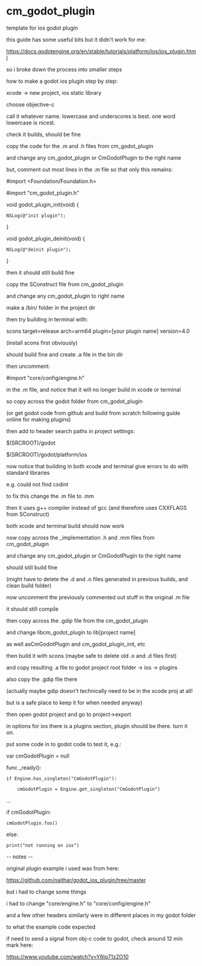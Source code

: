 # cm_godot_plugin
template for ios godot plugin

this guide has some useful bits but it didn't work for me:

https://docs.godotengine.org/en/stable/tutorials/platform/ios/ios_plugin.html

so i broke down the process into smaller steps

how to make a godot ios plugin step by step:

xcode -> new project, ios static library

choose objective-c

call it whatever name. lowercase and underscores is best. one word lowercase is nicest.

check it builds, should be fine

copy the code for the .m and .h files from cm_godot_plugin

and change any cm_godot_plugin or CmGodotPlugin to the right name

but, comment out most lines in the .m file so that only this remains:

#import <Foundation/Foundation.h>

#import "cm_godot_plugin.h"

void godot_plugin_init(void) {

    NSLog(@"init plugin");

}

void godot_plugin_deinit(void) {

    NSLog(@"deinit plugin");

}

then it should still build fine

copy the SConstruct file from cm_godot_plugin

and change any cm_godot_plugin to right name

make a /bin/ folder in the project dir

then try building in terminal with:

scons target=release arch=arm64 plugin=[your plugin name] version=4.0

(install scons first obviously)

should build fine and create .a file in the bin dir

then uncomment:

#import "core/config/engine.h"

in the .m file, and notice that it will no longer build in xcode or terminal

so copy across the godot folder from cm_godot_plugin

(or get godot code from github and build from scratch following guide online for making plugins)

then add to header search paths in project settings:

$(SRCROOT)/godot

$(SRCROOT)/godot/platform/ios

now notice that building in both xcode and terminal give errors to do with standard libraries

e.g. could not find csdint

to fix this change the .m file to .mm

then it uses g++ compiler instead of gcc (and therefore uses CXXFLAGS from SConstruct)

both xcode and terminal build should now work

now copy across the _implementation .h and .mm files from cm_godot_plugin

and change any cm_godot_plugin or CmGodotPlugin to the right name

should still build fine

(might have to delete the .d and .o files generated in previous builds, and clean build folder)

now uncomment the previously commented out stuff in the original .m file

it should still compile

then copy across the .gdip file from the cm_godot_plugin

and change libcm_godot_plugin to lib[project name]

as well asCmGodotPlugin and cm_godot_plugin_init, etc

then build it with scons (maybe safe to delete old .o and .d files first)

and copy resulting .a file to godot project root folder -> ios -> plugins

also copy the .gdip file there

(actually maybe gdip doesn't technically need to be in the xcode proj at all!

but is a safe place to keep it for when needed anyway)

then open godot project and go to project->export

in options for ios there is a plugins section, plugin should be there. turn it on.

put some code in to godot code to test it, e.g.:

var cmGodotPlugin = null

func _ready():

	if Engine.has_singleton("CmGodotPlugin"):

		cmGodotPlugin = Engine.get_singleton("CmGodotPlugin")

...

if cmGodotPlugin:

	cmGodotPlugin.foo()

else:

	print("not running on ios")



-- notes --

original plugin example i used was from here:

https://github.com/naithar/godot_ios_plugin/tree/master

but i had to change some things

i had to change "core/engine.h" to "core/config/engine.h"

and a few other headers similarly were in different places in my godot folder

to what the example code expected

if need to send a signal from obj-c code to godot, check around 12 min mark here:

https://www.youtube.com/watch?v=Y6Iq71zZO10




